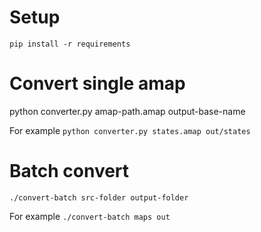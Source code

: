 # Setup

    pip install -r requirements

# Convert single amap

   python converter.py amap-path.amap output-base-name 

For example `python converter.py states.amap out/states`

# Batch convert

    ./convert-batch src-folder output-folder

For example `./convert-batch maps out`
